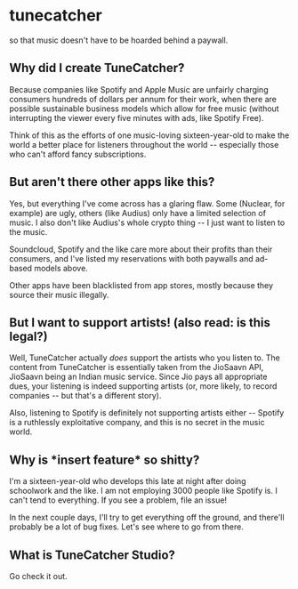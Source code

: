 # tunecatcher
so that music doesn't have to be hoarded behind a paywall. 

## Why did I create TuneCatcher? 

Because companies like Spotify and Apple Music are unfairly charging consumers hundreds of dollars per annum for their work, when there are possible sustainable business models which allow for free music (without interrupting the viewer every five minutes with ads, like Spotify Free). 

Think of this as the efforts of one music-loving sixteen-year-old to make the world a better place for listeners throughout the world -- especially those who can't afford fancy subscriptions.

## But aren't there other apps like this? 

Yes, but everything I've come across has a glaring flaw. Some (Nuclear, for example) are ugly, others (like Audius) only have a limited selection of music. I also don't like Audius's whole crypto thing -- I just want to listen to the music. 

Soundcloud, Spotify and the like care more about their profits than their consumers, and I've listed my reservations with both paywalls and ad-based models above. 

Other apps have been blacklisted from app stores, mostly because they source their music illegally. 

## But I want to support artists! (also read: is this legal?) 

Well, TuneCatcher actually *does* support the artists who you listen to. The content from TuneCatcher is essentially taken from the JioSaavn API, JioSaavn being an Indian music service. Since Jio pays all appropriate dues, your listening is indeed supporting artists (or, more likely, to record companies -- but that's a different story). 

Also, listening to Spotify is definitely not supporting artists either -- Spotify is a ruthlessly exploitative company, and this is no secret in the music world. 

## Why is \*insert feature\* so shitty? 

I'm a sixteen-year-old who develops this late at night after doing schoolwork and the like. I am not employing 3000 people like Spotify is. I can't tend to everything. If you see a problem, file an issue! 

In the next couple days, I'll try to get everything off the ground, and there'll probably be a lot of bug fixes. Let's see where to go from there. 

## What is TuneCatcher Studio? 

Go check it out. 

